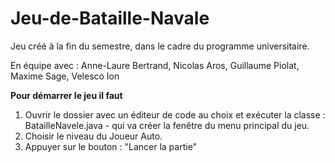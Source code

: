 # Jeu-de-Bataille-Navale
Jeu créé à la fin du semestre, dans le cadre du programme universitaire.

En équipe avec : 
  Anne-Laure Bertrand,
  Nicolas Aros,
  Guillaume Piolat,
  Maxime Sage,
  Velesco Ion
 
 **Pour démarrer le jeu il faut** 
1. Ouvrir le dossier avec un éditeur de code au choix et exécuter la classe :
                    BatailleNavele.java  - qui va créer la fenêtre du menu principal du jeu. 
2. Choisir le niveau du Joueur Auto.
3. Appuyer sur le bouton : "Lancer la partie"

